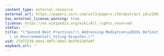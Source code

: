 ```yaml
---
content_type: external-resource
external_url: https://papers.ssrn.com/sol3/papers.cfm?abstract_id=2209277
has_external_license_warning: true
license: https://en.wikipedia.org/wiki/All_rights_reserved
status: ''
title: "\"Second Best Practices?:\_Addressing Mediation\u2019s Definitional Problems\
  \ in Environmental\_Siting Disputes.\""
uid: 27472238-b6e1-40f5-b0e2-8e5f6138fe8f
wayback_url: ''
---
```

